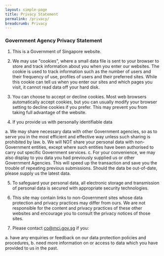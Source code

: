 ```yaml
---
layout: simple-page
title: Privacy Statement
permalink: /privacy/
breadcrumb: Privacy
---
```


### **Government Agency Privacy Statement**

1.	This is a Government of Singapore website.

2.	We may use "cookies", where a small data file is sent to your browser to store and track information about you when you enter our websites. The cookie is used to track information such as the number of users and their frequency of use, profiles of users and their preferred sites. While this cookie can tell us when you enter our sites and which pages you visit, it cannot read data off your hard disk.

3.	You can choose to accept or decline cookies. Most web browsers automatically accept cookies, but you can usually modify your browser setting to decline cookies if you prefer. This may prevent you from taking full advantage of the website.

4.	If you provide us with personally identifiable data

a.	We may share necessary data with other Government agencies, so as to serve you in the most efficient and effective way unless such sharing is prohibited by law.
b.	We will NOT share your personal data with non-Government entities, except where such entities have been authorised to carry out specific Government services.
c.	For your convenience, we may also display to you data you had previously supplied us or other Government Agencies. This will speed up the transaction and save you the trouble of repeating previous submissions. Should the data be out-of-date, please supply us the latest data.

5.	To safeguard your personal data, all electronic storage and transmission of personal data is secured with appropriate security technologies.

6.	This site may contain links to non-Government sites whose data protection and privacy practices may differ from ours. We are not responsible for the content and privacy practices of these other websites and encourage you to consult the privacy notices of those sites.

7.	Please contact <co@mci.gov.sg> if you:

a.	have any enquiries or feedback on our data protection policies and procedures,
b.	need more information on or access to data which you have provided to us in the past.

